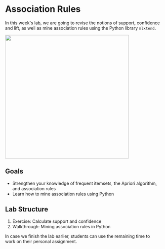 # Association Rules

In this week's lab, we are going to revise the notions of support, confidence and lift, as well as mine association rules using the Python library `mlxtend`.

<img src='https://dmcommunity.files.wordpress.com/2019/06/associationrules.jpg' width="400">

## Goals

* Strengthen your knowledge of frequent itemsets, the Apriori algorithm, and association rules
* Learn how to mine association rules using Python

## Lab Structure

1. Exercise: Calculate support and confidence
2. Walkthrough: Mining association rules in Python

In case we finish the lab earlier, students can use the remaining time to work on their personal assignment.
